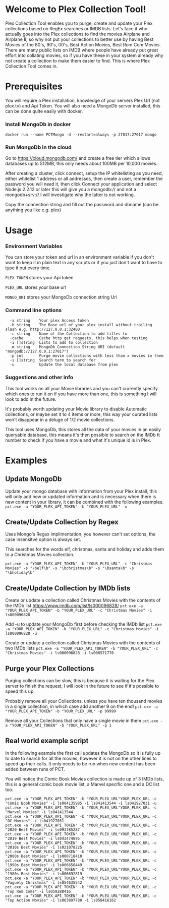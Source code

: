 
# Welcome to Plex Collection Tool!

Plex Collection Tool enables you to purge, create and update your Plex collections based on RegEx searches or IMDB lists. Let's face it who actually goes into the Plex collections to find the movies Airplane and Airplane II, so why not put your collections to better use by having Best Movies of the 80's, 90's, 00's, Best Action Movies, Best Rom Com Movies. There are many public lists on IMDB where people have already put great effort into collating movies, so if you have these in your system already why not create a collection to make them easier to find. This is where Plex Collection Tool comes in.


# Prerequisites

You will require a Plex installation, knowledge of your servers Plex Url (not plex.tv) and Api Token.
You will also need a MongoDb server installed, this can be done quite easily with docker.

### Install MongoDb in docker
`docker run --name PCTMongo -d --restart=always -p 27017:27017 mongo`
### Run MongoDb in the cloud
Go to https://cloud.mongodb.com/ and create a free tier which allows databases up to 512MB, this only needs about 100MB per 10,000 movies.

After creating a cluster, click connect, setup the IP whitelisting as you need, either whitelist 1 address or all addresses, then create a user, remember the password you will need it, then click Connect your application and select Node.js 2.2.12 or later this will give you a mongodb:// and not a mongodb+srv:// I will investigate why the latter is not working.

Copy the connection string and fill out the password and dbname (can be anything you like e.g. plex)
# Usage

### Environment Variables
You can store your token and url in an environment variable if you don't want to keep it in plain text in any scripts or if you just don't want to have to type it out every time.

`PLEX_TOKEN` stores your Api token

`PLEX_URL` stores your base url

`MONGO_URI` stores your MongoDb connection string Uri
### Command line options
```
  -a string    Your plex Access token
  -b string    The Base url of your plex install without trailing slash e.g. http://127.0.0.1:32400
  -c string    Name of the Collection to add titles to
  -cache       Cache http get requests, this helps when testing
  -i []string  Lists to add to collection
  -m string    MongoDb Connection String URI (default "mongodb://127.0.0.1:27017")
  -p int       Purge movie collections with less than x movies in them
  -s []string  Search term to search for
  -u           Update the local database from plex
```

### Suggestions and other info
This tool works on all your Movie libraries and you can't currently specify which ones to run it on if you have more than one, this is something I will look to add in the future.

It's probably worth updating your Movie library to disable Automatic collections, or maybe set it to 4 items or more, this way your curated lists won't disappear in a deluge of 1/2 movie collections.

This tool uses MongoDb, this stores all the data of your movies in an easily queryable database, this means it's then possible to search on the IMDb tt number to check if you have a movie and what it's unique id is in Plex.

# Examples
## Update MongoDb
Update your mongo database with information from your Plex install, this will only add new or updated information and is necessary when there is new content in your library, it can be combined with the following examples.
`pct.exe -a "YOUR_PLEX_API_TOKEN" -b "YOUR_PLEX_URL" -u`
## Create/Update Collection by Regex
Uses Mongo's Regex implimentation, you however can't set options, the case insensitve option is always set.

This searches for the words elf, christmas, santa and holiday and adds them to a Christmas Movies collection.

`pct.exe -a "YOUR_PLEX_API_TOKEN" -b "YOUR_PLEX_URL" -c "Christmas Movies" -s "\belf\b" -s "\bchristmas\b" -s "\bsanta\b" -s "\bholiday\b"`
## Create/Update Collection by IMDb lists
Create or update a collection called Christmas Movies with the contents of the IMDb list https://www.imdb.com/list/ls000096828/
`pct.exe -a "YOUR_PLEX_API_TOKEN" -b "YOUR_PLEX_URL" -c "Christmas Movies" -i ls000096828`

Add -u to update your MongoDb first before checking the IMDb list
`pct.exe -a "YOUR_PLEX_API_TOKEN" -b "YOUR_PLEX_URL" -c "Christmas Movies" -i ls000096828 -u`

Create or update a collection called Christmas Movies with the contents of two IMDb lists
`pct.exe -a "YOUR_PLEX_API_TOKEN" -b "YOUR_PLEX_URL" -c "Christmas Movies" -i ls000096828 -i ls006571770`
## Purge your Plex Collections
Purging collections can be slow, this is because it is waiting for the Plex server to finish the request, I will look in the future to see if it's possible to speed this up.

Probably remove all your Collections, unless you have ten thousand movies in a single collection, in which case add another 9 on the end!
`pct.exe -a "YOUR_PLEX_API_TOKEN" -b "YOUR_PLEX_URL" -p 99999`

Remove all your Collections that only have a single movie in them
`pct.exe -a "YOUR_PLEX_API_TOKEN" -b "YOUR_PLEX_URL" -p 1`
## Real world example script

In the following example the first call updates the MongoDb so it is fully up to date to search for all the movies, however it is not on the other lines to speed up their calls. It only needs to be run when new content has been added between runs of PCT.

You will notice the Comic Book Movies collection is made up of 3 IMDb lists, this is a general comic book movie list, a Marvel specific one and a DC list too.

```
pct.exe -a "YOUR_PLEX_API_TOKEN" -b "YOUR_PLEX_URL"YOUR_PLEX_URL -c "Comic Book Movies" -i ls004135985 -i ls041413544 -i ls041927031 -u
pct.exe -a "YOUR_PLEX_API_TOKEN" -b "YOUR_PLEX_URL"YOUR_PLEX_URL -c "Marvel Movies" -i ls041413544
pct.exe -a "YOUR_PLEX_API_TOKEN" -b "YOUR_PLEX_URL"YOUR_PLEX_URL -c "DC Movies" -i ls041927031
pct.exe -a "YOUR_PLEX_API_TOKEN" -b "YOUR_PLEX_URL"YOUR_PLEX_URL -c "2020 Best Movies" -i ls093785287
pct.exe -a "YOUR_PLEX_API_TOKEN" -b "YOUR_PLEX_URL"YOUR_PLEX_URL -c "2019 Best Movies" -i ls043474895
pct.exe -a "YOUR_PLEX_API_TOKEN" -b "YOUR_PLEX_URL"YOUR_PLEX_URL -c "2010s Best Movies" -i ls021078225
pct.exe -a "YOUR_PLEX_API_TOKEN" -b "YOUR_PLEX_URL"YOUR_PLEX_URL -c "2000s Best Movies" -i ls000718410
pct.exe -a "YOUR_PLEX_API_TOKEN" -b "YOUR_PLEX_URL"YOUR_PLEX_URL -c "1990s Best Movies" -i ls006658449
pct.exe -a "YOUR_PLEX_API_TOKEN" -b "YOUR_PLEX_URL"YOUR_PLEX_URL -c "1980s Best Movies" -i ls006692819
pct.exe -a "YOUR_PLEX_API_TOKEN" -b "YOUR_PLEX_URL"YOUR_PLEX_URL -c "Vaguely Christmas" -i ls054635542
pct.exe -a "YOUR_PLEX_API_TOKEN" -b "YOUR_PLEX_URL"YOUR_PLEX_URL -c "Top Rom Coms" -i ls059288416
pct.exe -a "YOUR_PLEX_API_TOKEN" -b "YOUR_PLEX_URL"YOUR_PLEX_URL -c "Top Action Movies" -i ls063897780 -i ls058416162
```

